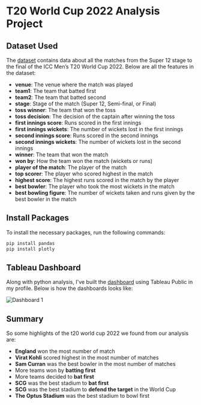 # T20 World Cup 2022 Analysis Project
## Dataset Used
The [dataset](t20-world-cup-22) contains data about all the matches from the Super 12 stage to the final of the ICC Men’s T20 World Cup 2022. Below are all the features in the dataset:

- **venue**: The venue where the match was played
- **team1**: The team that batted first
- **team2**: The team that batted second
- **stage**: Stage of the match (Super 12, Semi-final, or Final)
- **toss winner**: The team that won the toss
- **toss decision**: The decision of the captain after winning the toss
- **first innings score**: Runs scored in the first innings
- **first innings wickets**: The number of wickets lost in the first innings
- **second innings score**: Runs scored in the second innings
- **second innings wickets**: The number of wickets lost in the second innings
- **winner**: The team that won the match
- **won by**: How the team won the match (wickets or runs)
- **player of the match**: The player of the match
- **top scorer**: The player who scored highest in the match
- **highest score**: The highest runs scored in the match by the player
- **best bowler**: The player who took the most wickets in the match
- **best bowling figure**: The number of wickets taken and runs given by the best bowler in the match

## Install Packages
To install the necessary packages, run the following commands:

```sh
pip install pandas
pip install plotly
```

## Tableau Dashboard
Along with python analysis, I've built the [dashboard](https://public.tableau.com/app/profile/angika.roy/viz/T20WorldCup2022Summary/Dashboard1) using Tableau Public in my profile. Below is how the dashboards looks like:

![Dashboard 1](https://github.com/angikagithub/DataAnalysis_Projects/assets/127938795/e09a88f6-7a56-4294-a329-ed1f38340ca9)

## Summary
So some highlights of the t20 world cup 2022 we found from our analysis are:
- **England** won the most number of match
- **Virat Kohli** scored highest in the most number of matches
- **Sam Curran** was the best bowler in the most number of matches
- More teams won by **batting first**
- More teams decided to **bat first**
- **SCG** was the best stadium to **bat first**
- **SCG** was the best stadium to **defend the target** in the World Cup
- **The Optus Stadium** was the best stadium to bowl first